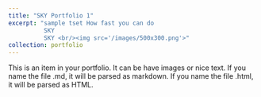 ```yaml
---
title: "SKY Portfolio 1"
excerpt: "sample tset How fast you can do
          SKY
          SKY <br/><img src='/images/500x300.png'>"
collection: portfolio
---
```


This is an item in your portfolio. It can be have images or nice text. If you name the file .md, it will be parsed as markdown. If you name the file .html, it will be parsed as HTML. 
